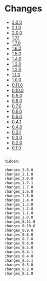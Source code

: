 # Changes

* [3.0.0](changes_3.0.0.md)
* [2.1.0](changes_2.1.0.md)
* [2.0.0](changes_2.0.0.md)
* [1.7.1](changes_1.7.1.md)
* [1.7.0](changes_1.7.0.md)
* [1.6.0](changes_1.6.0.md)
* [1.5.0](changes_1.5.0.md)
* [1.4.0](changes_1.4.0.md)
* [1.3.0](changes_1.3.0.md)
* [1.2.0](changes_1.2.0.md)
* [1.1.0](changes_1.1.0.md)
* [1.0.0](changes_1.0.0.md)
* [0.11.0](changes_0.11.0.md)
* [0.10.0](changes_0.10.0.md)
* [0.9.0](changes_0.9.0.md)
* [0.8.0](changes_0.8.0.md)
* [0.7.0](changes_0.7.0.md)
* [0.6.0](changes_0.6.0.md)
* [0.5.0](changes_0.5.0.md)
* [0.4.1](changes_0.4.1.md)
* [0.4.0](changes_0.4.0.md)
* [0.3.1](changes_0.3.1.md)
* [0.3.0](changes_0.3.0.md)
* [0.2.0](changes_0.2.0.md)
* [0.1.0](changes_0.1.0.md)

<!--- This MyST Parser Sphinx directive is necessary to keep Sphinx happy. We need list here all release letters again, because release droid and other scripts assume Markdown --->
```{toctree}
---
hidden:
---
changes_3.0.0
changes_2.1.0
changes_2.0.0
changes_1.7.1
changes_1.7.0
changes_1.6.0
changes_1.5.0
changes_1.4.0
changes_1.3.0
changes_1.2.0
changes_1.1.0
changes_1.0.0
changes_0.11.0
changes_0.10.0
changes_0.9.0
changes_0.8.0
changes_0.7.0
changes_0.6.0
changes_0.5.0
changes_0.4.1
changes_0.4.0
changes_0.3.1
changes_0.3.0
changes_0.2.0
changes_0.1.0
```
